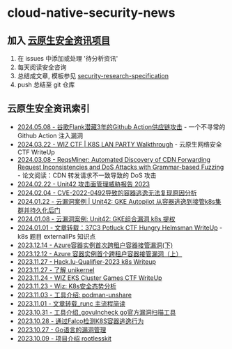 # cloud-native-security-news

## 加入 [云原生安全资讯项目](https://github.com/cloud-native-security-news/cloud-native-security-news)

1. 在 issues 中添加或处理 '待分析资讯'
2. 每天阅读安全咨询
3. 总结成文章, 模板参见 [security-research-specification](https://github.com/cloud-native-security-news/spec)
4. push 总结至 git 仓库

## 云原生安全资讯索引

+ [2024.05.08 - 谷歌Flank潜藏3年的Github Action供应链攻击](./2024-05-08_谷歌Flank潜藏3年的Github%20Action供应链攻击.md) - 一个不寻常的 Github Action 注入漏洞
+ [2024.03.22 - WIZ CTF | K8S LAN PARTY  Walkthrough](./2024-03-22_wiz_k8s_lan_party_ctf_walkthrough.md) - 云原生网络安全 CTF WriteUp 
+ [2024.03.08 - ReqsMiner: Automated Discovery of CDN Forwarding Request Inconsistencies and DoS Attacks with Grammar-based Fuzzing](./2024-03-08_CDN-Dos.md) - 论文阅读：CDN 转发请求不一致导致的 DoS 攻击
+ [2024.02.22 - Unit42 攻击面管理威胁报告 2023](./2024-02-22_Unit42_ASM_Threat_Report_2023.md)
+ [2024.02.04 - CVE-2022-0492导致的容器逃逸无法复现原因分析](./2024-02-04_CVE-2022-0492-reproduce.md)
+ [2024.01.22 - 云漏洞案例 | Unit42: GKE Autopilot 从容器逃逸到接管k8s集群并持久化后门](./2024-01-22_Unit42_GKE-Autopilot.md)
+ [2024.01.08 - 云漏洞案例: Unit42: GKE组合漏洞 k8s 提权](./2024-01-08_Unit42_GKE_k8s-escalation.md)
+ [2024.01.01 - 文章转载：37C3 Potluck CTF Hungry Helmsman WriteUp](./2024-01-02_37C3-Potluck-CTF_Hungry-Helmsman_WriteUp.md) - k8s 题目 externalIPs 知识点
+ [2023.12.14 - Azure容器实例首次跨租户容器接管漏洞(下)](./2023-12-14_azure-container-instances(2).md)
+ [2023.12.12 - Azure 容器实例首个跨租户容器接管漏洞（上）](./2023-12-12_azure-container-instances(1).md)
+ [2023.11.27 - Hack.lu-Qualifier-2023 k8s Writeup](./2023-11-27_Hack.lu-Qualifier-2023_k8s_Writeup.md)
+ [2023.11.27 - 了解 unikernel](./2023-11-27_unikernel.md)
+ [2023.11.24 - WIZ EKS Cluster Games CTF WriteUp](./2023-11-24_WIZ-EKS-Cluster-Games-CTF-WriteUp.md)
+ [2023.11.23 - Wiz: K8s安全态势分析](./2023-11-23_Wiz_K8s-security-report.md)
+ [2023.11.03 - 工具介绍: podman-unshare](./2023-11-02_podman-unshare.md)
+ [2023.11.01 - 文章转载_runc 主流程简读](./2023-11-01_runc-main-process.md)
+ [2023.10.31 - 工具介绍_govulncheck go官方漏洞扫描工具](./2023-10-31_govulncheck.md)
+ [2023.10.28 - 通过Falco检测K8S容器逃逸行为](./2023-10-28_Falco-detect-K8S-escape.md)
+ [2023.10.27 - Go语言的漏洞管理](./2023-10-27_go-vuln.md)
+ [2023.10.09 - 项目介绍 rootlesskit](./2023-10-09_rootlesskit.md)
